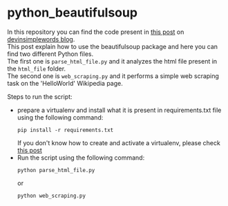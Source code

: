 # python_beautifulsoup
In this repository you can find the code present in [this post](https://devinsimplewords.com/python-beautifulsoup/) on [devinsimplewords blog](https://devinsimplewords.com/).  
This post explain how to use the beautifulsoup package and here you can find two different Python files.  
The first one is `parse_html_file.py` and it analyzes the html file present in the `html_file` folder.  
The second one is `web_scraping.py` and it performs a simple web scraping task on the 'HelloWorld' Wikipedia page.

Steps to run the script:
- prepare a virtualenv and install what it is present in requirements.txt file using the following command:
  ```
  pip install -r requirements.txt
  ```
  If you don't know how to create and activate a virtualenv, please check [this post](https://devinsimplewords.com/python-virtual-environment/)
- Run the script using the following command:
  ```commandline
  python parse_html_file.py
  ```
  or
  ```commandline
  python web_scraping.py
  ```
